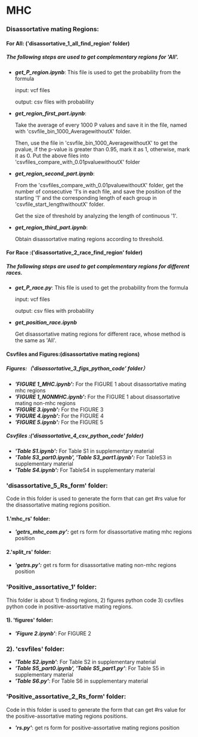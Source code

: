 #   					MHC

### Disassortative mating Regions:

#### For All: ('disassortative_1_all_find_region' folder)

##### The following steps are used to get complementary regions for 'All'.

- ***get_P_region.ipynb***: This file is used to get the probability from the formula

  input: vcf files 

  output: csv files with probability

- ***get_region_first_part.ipynb***: 

  Take the average of every 1000 P values and save it in the file, named with 'csvfile_bin_1000_AveragewithoutX' folder.   

  Then, use the file in 'csvfile_bin_1000_AveragewithoutX' to get the pvalue, if the p-value is greater than 0.95, mark it as 1, otherwise, mark it as 0. Put the above files into 'csvfiles_compare_with_0.01pvaluewithoutX' folder

- ***get_region_second_part.ipynb***:

  From the 'csvfiles_compare_with_0.01pvaluewithoutX' folder, get the number of consecutive '1's in each file, and save the position of the starting '1' and the corresponding length of each group in 'csvfile_start_lengthwithoutX' folder. 

  Get the size of threshold by analyzing the length of continuous '1'.

- ***get_region_third_part.ipynb***:

  Obtain disassortative mating regions according to threshold.

#### For Race :('disassortative_2_race_find_region' folder)

##### The following steps are used to get complementary regions for different races.

- ***get_P_race.py***: This file is used to get the probability from the formula

  input: vcf files

  output: csv files with probability

- ***get_position_race.ipynb***

  Get disassortative mating regions for different race, whose method is the same as 'All'.

#### Csvfiles and Figures:(disassortative mating regions)

##### Figures:（‘disassortative_3_figs_python_code’ folder）

- ***'FIGURE 1_MHC.ipynb':*** For the FIGURE 1 about disassortative mating mhc regions
- ***'FIGURE 1_NONMHC.ipynb':*** For the FIGURE 1 about disassortative mating non-mhc regions
- ***'FIGURE 3.ipynb':*** For the FIGURE 3
- ***'FIGURE 4.ipynb':*** For the FIGURE 4
- ***'FIGURE 5.ipynb':*** For the FIGURE 5

##### Csvfiles :('disassortative_4_csv_python_code' folder)

- ***'Table S1.ipynb':***  For Table S1 in supplementary material
- ***'Table S3_part0.ipynb', 'Table S3_part1.ipynb':*** For TableS3 in supplementary material
- ***'Table S4.ipynb':*** For TableS4 in supplementary material



### 'disassortative_5_Rs_form' folder:

Code in this folder is used to generate the form that can get #rs value for the disassortative mating regions position.

#### 1.'mhc_rs' folder:

- ***'getrs_mhc_com.py':*** get rs form for disassortative mating mhc regions position

#### 2.'split_rs' folder:

- ***'getrs.py':*** get rs form for disassortative mating non-mhc regions position 

  


### 'Positive_assortative_1' folder:

This folder is about 1) finding regions, 2) figures python code 3) csvfiles python code in positive-assortative mating regions.

#### 1). 'figures' folder:

- ***'Figure 2.ipynb'***: For FIGURE 2 


### 2). 'csvfiles' folder:

- ***'Table S2.ipynb'***: For Table S2 in supplementary material
- ***'Table S5_part0.ipynb', 'Table S5_part1.py'***: For Table S5 in supplementary material
- ***'Table S6.py'***: For Table S6 in supplementary material



### 'Positive_assortative_2_Rs_form' folder:

Code in this folder is used to generate the form that can get #rs value for the positive-assortative mating regions positions.

- ***'rs.py'***: get rs form for positive-assortative mating regions position 



 















